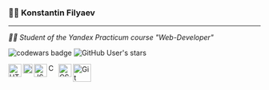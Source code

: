 ### 👨‍💻 Konstantin Filyaev 
___
*👨‍🎓 Student of the Yandex Practicum course "Web-Developer"*  

![codewars badge](https://www.codewars.com/users/uzornakovre/badges/small) ![GitHub User's stars](https://img.shields.io/github/stars/uzornakovre?logoColor=black&style=social)

<img src="https://git-scm.com/images/logos/downloads/Git-Logo-1788C.png" align="center" width="36" alt="Git"> <img src="https://upload.wikimedia.org/wikipedia/commons/thumb/6/61/HTML5_logo_and_wordmark.svg/1024px-HTML5_logo_and_wordmark.svg.png?20170517184425" align="left" width="26" alt="HTML5"> <img src="https://upload.wikimedia.org/wikipedia/commons/thumb/d/d5/CSS3_logo_and_wordmark.svg/726px-CSS3_logo_and_wordmark.svg.png" align="left" width="19" alt="CSS"> <img src="https://upload.wikimedia.org/wikipedia/commons/6/6a/JavaScript-logo.png?20120221235433" align="left" width="26" alt="JS"> <img src="https://upload.wikimedia.org/wikipedia/commons/3/33/Figma-logo.svg" align="left" width="17" alt="CSS"> <img src="https://www.markupeasy.ru/resources/icon/apple-touch-icon.png" align="left" width="26" alt="CSS">

<!--
**uzornakovre/uzornakovre** is a ✨ _special_ ✨ repository because its `README.md` (this file) appears on your GitHub profile.
.
Here are some ideas to get you started:

- 🔭 I’m currently working on ...
- 🌱 I’m currently learning ...
- 👯 I’m looking to collaborate on ...
- 🤔 I’m looking for help with ...
- 💬 Ask me about ...
- 📫 How to reach me: ...
- 😄 Pronouns: ...
- ⚡ Fun fact: ...
-->
